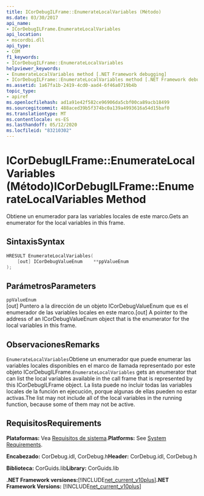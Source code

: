 ```yaml
---
title: ICorDebugILFrame::EnumerateLocalVariables (Método)
ms.date: 03/30/2017
api_name:
- ICorDebugILFrame.EnumerateLocalVariables
api_location:
- mscordbi.dll
api_type:
- COM
f1_keywords:
- ICorDebugILFrame::EnumerateLocalVariables
helpviewer_keywords:
- EnumerateLocalVariables method [.NET Framework debugging]
- ICorDebugILFrame::EnumerateLocalVariables method [.NET Framework debugging]
ms.assetid: 1a67fa1b-2419-4cd0-aad4-6f46a0719b4b
topic_type:
- apiref
ms.openlocfilehash: ad1a91e42f582ce96906da5cbf00ca89acb18499
ms.sourcegitcommit: 488aced39b5f374bc0a139a4993616a54d15baf0
ms.translationtype: MT
ms.contentlocale: es-ES
ms.lasthandoff: 05/12/2020
ms.locfileid: "83210302"
---
```

# <a name="icordebugilframeenumeratelocalvariables-method"></a><span data-ttu-id="95f85-102">ICorDebugILFrame::EnumerateLocalVariables (Método)</span><span class="sxs-lookup"><span data-stu-id="95f85-102">ICorDebugILFrame::EnumerateLocalVariables Method</span></span>
<span data-ttu-id="95f85-103">Obtiene un enumerador para las variables locales de este marco.</span><span class="sxs-lookup"><span data-stu-id="95f85-103">Gets an enumerator for the local variables in this frame.</span></span>  
  
## <a name="syntax"></a><span data-ttu-id="95f85-104">Sintaxis</span><span class="sxs-lookup"><span data-stu-id="95f85-104">Syntax</span></span>  
  
```cpp  
HRESULT EnumerateLocalVariables(
    [out] ICorDebugValueEnum    **ppValueEnum  
);  
```  
  
## <a name="parameters"></a><span data-ttu-id="95f85-105">Parámetros</span><span class="sxs-lookup"><span data-stu-id="95f85-105">Parameters</span></span>  
 `ppValueEnum`  
 <span data-ttu-id="95f85-106">[out] Puntero a la dirección de un objeto ICorDebugValueEnum que es el enumerador de las variables locales en este marco.</span><span class="sxs-lookup"><span data-stu-id="95f85-106">[out] A pointer to the address of an ICorDebugValueEnum object that is the enumerator for the local variables in this frame.</span></span>  
  
## <a name="remarks"></a><span data-ttu-id="95f85-107">Observaciones</span><span class="sxs-lookup"><span data-stu-id="95f85-107">Remarks</span></span>  
 <span data-ttu-id="95f85-108">`EnumerateLocalVariables`Obtiene un enumerador que puede enumerar las variables locales disponibles en el marco de llamada representado por este objeto ICorDebugILFrame.</span><span class="sxs-lookup"><span data-stu-id="95f85-108">`EnumerateLocalVariables` gets an enumerator that can list the local variables available in the call frame that is represented by this ICorDebugILFrame object.</span></span> <span data-ttu-id="95f85-109">La lista puede no incluir todas las variables locales de la función en ejecución, porque algunas de ellas pueden no estar activas.</span><span class="sxs-lookup"><span data-stu-id="95f85-109">The list may not include all of the local variables in the running function, because some of them may not be active.</span></span>  
  
## <a name="requirements"></a><span data-ttu-id="95f85-110">Requisitos</span><span class="sxs-lookup"><span data-stu-id="95f85-110">Requirements</span></span>  
 <span data-ttu-id="95f85-111">**Plataformas:** Vea [Requisitos de sistema](../../get-started/system-requirements.md).</span><span class="sxs-lookup"><span data-stu-id="95f85-111">**Platforms:** See [System Requirements](../../get-started/system-requirements.md).</span></span>  
  
 <span data-ttu-id="95f85-112">**Encabezado:** CorDebug.idl, CorDebug.h</span><span class="sxs-lookup"><span data-stu-id="95f85-112">**Header:** CorDebug.idl, CorDebug.h</span></span>  
  
 <span data-ttu-id="95f85-113">**Biblioteca:** CorGuids.lib</span><span class="sxs-lookup"><span data-stu-id="95f85-113">**Library:** CorGuids.lib</span></span>  
  
 <span data-ttu-id="95f85-114">**.NET Framework versiones:**[!INCLUDE[net_current_v10plus](../../../../includes/net-current-v10plus-md.md)]</span><span class="sxs-lookup"><span data-stu-id="95f85-114">**.NET Framework Versions:** [!INCLUDE[net_current_v10plus](../../../../includes/net-current-v10plus-md.md)]</span></span>
